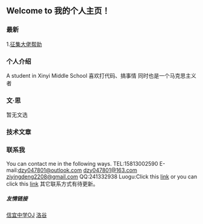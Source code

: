 ## Welcome to 我的个人主页！
### 最新
1.[征集大佬帮助](https://www.luogu.com.cn/blog/Marxistdzy/zheng-ji-tai-lao-bang-zhu)

### 个人介绍
A student in Xinyi Middle School
喜欢打代码、搞事情
同时也是一个马克思主义者

### 文·思
暂无文选

### 技术文章

### 联系我
You can contact me in the following ways.
TEL:15813002590
E-mail:dzy047801@outlook.com
       dzy047801@163.com
       ziyingdeng2208@gmail.com
QQ:241332938
Luogu:Click this [link](https://www.luogu.com.cn/user/578241)
or you can click this [link](https://www.luogu.com.cn/blog/Marxistdzy/)
其它联系方式有待更新。
##### 友情链接
[信宜中学OJ](http://175.178.85.68)
[洛谷](https://www.luogu.com.cn)
